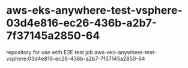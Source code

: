 # aws-eks-anywhere-test-vsphere-03d4e816-ec26-436b-a2b7-7f37145a2850-64
repository for use with E2E test job aws-eks-anywhere-test-vsphere:03d4e816-ec26-436b-a2b7-7f37145a2850-64
